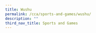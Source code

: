 ```yaml
---
title: Wushu
permalink: /cca/sports-and-games/wushu/
description: ""
third_nav_title: Sports and Games
---
```

